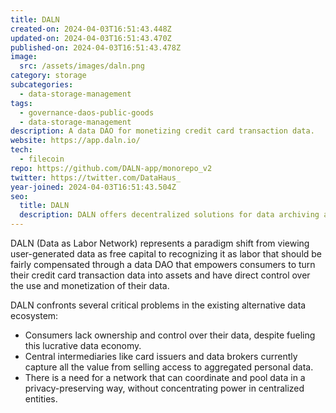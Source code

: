```yaml
---
title: DALN
created-on: 2024-04-03T16:51:43.448Z
updated-on: 2024-04-03T16:51:43.470Z
published-on: 2024-04-03T16:51:43.478Z
image:
  src: /assets/images/daln.png
category: storage
subcategories:
  - data-storage-management
tags:
  - governance-daos-public-goods
  - data-storage-management
description: A data DAO for monetizing credit card transaction data.
website: https://app.daln.io/
tech:
  - filecoin
repo: https://github.com/DALN-app/monorepo_v2
twitter: https://twitter.com/DataHaus_
year-joined: 2024-04-03T16:51:43.504Z
seo:
  title: DALN
  description: DALN offers decentralized solutions for data archiving and long-term storage.
---
```


DALN (Data as Labor Network) represents a paradigm shift from viewing user-generated data as free capital to recognizing it as labor that should be fairly compensated through a data DAO that empowers consumers to turn their credit card transaction data into assets and have direct control over the use and monetization of their data.

DALN confronts several critical problems in the existing alternative data ecosystem:

- Consumers lack ownership and control over their data, despite fueling this lucrative data economy.
- Central intermediaries like card issuers and data brokers currently capture all the value from selling access to aggregated personal data.
- There is a need for a network that can coordinate and pool data in a privacy-preserving way, without concentrating power in centralized entities.
